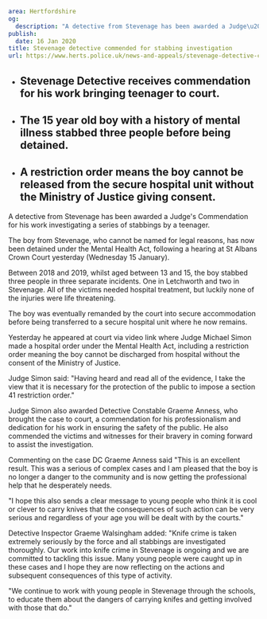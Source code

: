 ```yaml
area: Hertfordshire
og:
  description: "A detective from Stevenage has been awarded a Judge\u2019s Commendation for his work investigating a series of stabbings by a teenager."
publish:
  date: 16 Jan 2020
title: Stevenage detective commended for stabbing investigation
url: https://www.herts.police.uk/news-and-appeals/stevenage-detective-commended-for-stabbing-investigation-1291e
```

* ## Stevenage Detective receives commendation for his work bringing teenager to court.

 * ## The 15 year old boy with a history of mental illness stabbed three people before being detained.

 * ## A restriction order means the boy cannot be released from the secure hospital unit without the Ministry of Justice giving consent.

A detective from Stevenage has been awarded a Judge's Commendation for his work investigating a series of stabbings by a teenager.

The boy from Stevenage, who cannot be named for legal reasons, has now been detained under the Mental Health Act, following a hearing at St Albans Crown Court yesterday (Wednesday 15 January).

Between 2018 and 2019, whilst aged between 13 and 15, the boy stabbed three people in three separate incidents. One in Letchworth and two in Stevenage. All of the victims needed hospital treatment, but luckily none of the injuries were life threatening.

The boy was eventually remanded by the court into secure accommodation before being transferred to a secure hospital unit where he now remains.

Yesterday he appeared at court via video link where Judge Michael Simon made a hospital order under the Mental Health Act, including a restriction order meaning the boy cannot be discharged from hospital without the consent of the Ministry of Justice.

Judge Simon said: "Having heard and read all of the evidence, I take the view that it is necessary for the protection of the public to impose a section 41 restriction order."

Judge Simon also awarded Detective Constable Graeme Anness, who brought the case to court, a commendation for his professionalism and dedication for his work in ensuring the safety of the public. He also commended the victims and witnesses for their bravery in coming forward to assist the investigation.

Commenting on the case DC Graeme Anness said "This is an excellent result. This was a serious of complex cases and I am pleased that the boy is no longer a danger to the community and is now getting the professional help that he desperately needs.

"I hope this also sends a clear message to young people who think it is cool or clever to carry knives that the consequences of such action can be very serious and regardless of your age you will be dealt with by the courts."

Detective Inspector Graeme Walsingham added: "Knife crime is taken extremely seriously by the force and all stabbings are investigated thoroughly. Our work into knife crime in Stevenage is ongoing and we are committed to tackling this issue. Many young people were caught up in these cases and I hope they are now reflecting on the actions and subsequent consequences of this type of activity.

"We continue to work with young people in Stevenage through the schools, to educate them about the dangers of carrying knifes and getting involved with those that do."
